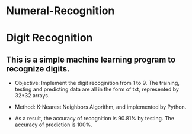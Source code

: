 # Numeral-Recognition

Digit Recognition
===============

This is a simple machine learning program to recognize digits.
---------------

* Objective:
  Implement the digit recoginition from 1 to 9. The training, testing and predicting data are all in the form of txt, represented by 32*32 arrays.

* Method:
  K-Nearest Neighbors Algorithm, and implemented by Python.


* As a result, the accuracy of recognition is 90.81% by testing. The accuracy of prediction is 100%.
